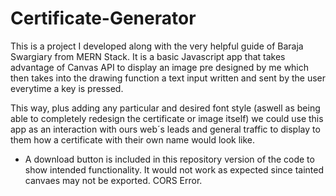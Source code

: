 # Certificate-Generator
This is a project I developed along with the very helpful guide of Baraja Swargiary from MERN Stack. It is a basic Javascript app that takes advantage of Canvas API to display an image pre designed by me which then takes into the drawing function a text input written and sent by the user everytime a key is pressed.

This way, plus adding any particular and desired font style (aswell as being able to completely redesign the certificate or image itself) we could use this app as an interaction with ours web´s leads and general traffic to display to them how a certificate with their own name would look like.

* A download button is included in this repository version of the code to show intended functionality. It would not work as expected since tainted canvaes may not be exported. CORS Error.
